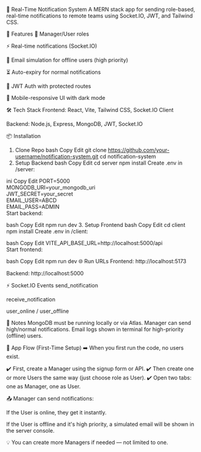 🔔 Real-Time Notification System
A MERN stack app for sending role-based, real-time notifications to remote teams using Socket.IO, JWT, and Tailwind CSS.

🚀 Features
👥 Manager/User roles

⚡ Real-time notifications (Socket.IO)

📨 Email simulation for offline users (high priority)

⏳ Auto-expiry for normal notifications

🔐 JWT Auth with protected routes

📱 Mobile-responsive UI with dark mode

🛠 Tech Stack
Frontend: React, Vite, Tailwind CSS, Socket.IO Client

Backend: Node.js, Express, MongoDB, JWT, Socket.IO

📦 Installation
1. Clone Repo
bash
Copy
Edit
git clone https://github.com/your-username/notification-system.git
cd notification-system
2. Setup Backend
bash
Copy
Edit
cd server
npm install
Create .env in /server:

ini
Copy
Edit
PORT=5000  
MONGODB_URI=your_mongodb_uri  
JWT_SECRET=your_secret  
EMAIL_USER=ABCD  
EMAIL_PASS=ADMIN  
Start backend:

bash
Copy
Edit
npm run dev
3. Setup Frontend
bash
Copy
Edit
cd client
npm install
Create .env in /client:

bash
Copy
Edit
VITE_API_BASE_URL=http://localhost:5000/api  
Start frontend:

bash
Copy
Edit
npm run dev
🌐 Run URLs
Frontend: http://localhost:5173

Backend: http://localhost:5000

⚡ Socket.IO Events
send_notification

receive_notification

user_online / user_offline

🧠 Notes
MongoDB must be running locally or via Atlas.
Manager can send high/normal notifications.
Email logs shown in terminal for high-priority (offline) users.

🔄 App Flow (First-Time Setup)
➡️ When you first run the code, no users exist.

✔️ First, create a Manager using the signup form or API.
✔️ Then create one or more Users the same way (just choose role as User).
✔️ Open two tabs: one as Manager, one as User.

📤 Manager can send notifications:

If the User is online, they get it instantly.

If the User is offline and it's high priority, a simulated email will be shown in the server console.

💡 You can create more Managers if needed — not limited to one.

